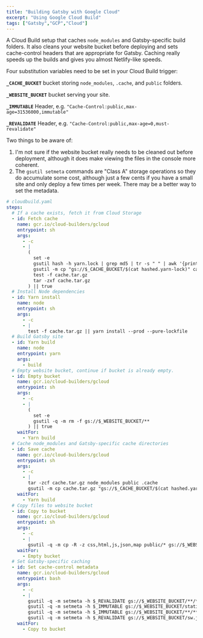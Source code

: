 ```yaml
---
title: "Building Gatsby with Google Cloud"
excerpt: "Using Google Cloud Build"
tags: ["Gatsby","GCP","Cloud"]
---
```


A Cloud Build setup that caches `node_modules` and Gatsby-specific build folders. It also cleans your website bucket before deploying and sets cache-control headers that are appropriate for Gatsby. Caching really speeds up the builds and gives you almost Netlify-like speeds.

Four substitution variables need to be set in your Cloud Build trigger:

**`_CACHE_BUCKET`** bucket storing  `node_modules`, `.cache`, and `public` folders.

**`_WEBSITE_BUCKET`** bucket serving your site.

**`_IMMUTABLE`** Header, e.g. `"Cache-Control:public,max-age=31536000,immutable"`

**`_REVALIDATE`** Header, e.g. `"Cache-Control:public,max-age=0,must-revalidate"`

Two things to be aware of: 

1. I'm not sure if the website bucket really needs to be cleaned out before deployment, although it does make viewing the files in the console more coherent.
2. The `gsutil setmeta` commands are "Class A" storage operations so they do accumulate some cost, although just a few cents if you have a small site and only deploy a few times per week. There may be a better way to set the metadata.

```yaml
# cloudbuild.yaml
steps:
  # If a cache exists, fetch it from Cloud Storage
  - id: Fetch cache
    name: gcr.io/cloud-builders/gcloud
    entrypoint: sh
    args:
      - -c
      - |
        (
          set -e
          gsutil hash -h yarn.lock | grep md5 | tr -s " " | awk '{print $3}' > hashed.yarn-lock
          gsutil -m cp "gs://$_CACHE_BUCKET/$(cat hashed.yarn-lock)" cache.tar.gz 2> /dev/null
          test -f cache.tar.gz
          tar -zxf cache.tar.gz
        ) || true
  # Install Node dependencies
  - id: Yarn install
    name: node
    entrypoint: sh
    args:
      - -c
      - |
        test -f cache.tar.gz || yarn install --prod --pure-lockfile
  # Build Gatsby site
  - id: Yarn build
    name: node
    entrypoint: yarn
    args:
      - build
  # Empty website bucket, continue if bucket is already empty.
  - id: Empty bucket
    name: gcr.io/cloud-builders/gcloud
    entrypoint: sh
    args:
      - -c
      - |
        (
          set -e
          gsutil -q -m rm -f gs://$_WEBSITE_BUCKET/**
        ) || true
    waitFor:
      - Yarn build
  # Cache node_modules and Gatsby-specific cache directories
  - id: Save cache
    name: gcr.io/cloud-builders/gcloud
    entrypoint: sh
    args:
      - -c
      - |
        tar -zcf cache.tar.gz node_modules public .cache
        gsutil -m cp cache.tar.gz "gs://$_CACHE_BUCKET/$(cat hashed.yarn-lock)"
    waitFor:
      - Yarn build
  # Copy files to website bucket
  - id: Copy to bucket
    name: gcr.io/cloud-builders/gcloud
    entrypoint: sh
    args:
      - -c
      - |
        gsutil -q -m cp -R -z css,html,js,json,map public/* gs://$_WEBSITE_BUCKET
    waitFor:
      - Empty bucket
  # Set Gatsby-specific caching
  - id: Set cache-control metadata
    name: gcr.io/cloud-builders/gcloud
    entrypoint: bash
    args:
      - -c
      - |
        gsutil -q -m setmeta -h $_REVALIDATE gs://$_WEBSITE_BUCKET/**/**
        gsutil -q -m setmeta -h $_IMMUTABLE gs://$_WEBSITE_BUCKET/static/**
        gsutil -q -m setmeta -h $_IMMUTABLE gs://$_WEBSITE_BUCKET/**/**.{css,js}
        gsutil -q -m setmeta -h $_REVALIDATE gs://$_WEBSITE_BUCKET/sw.js
    waitFor:
      - Copy to bucket
```